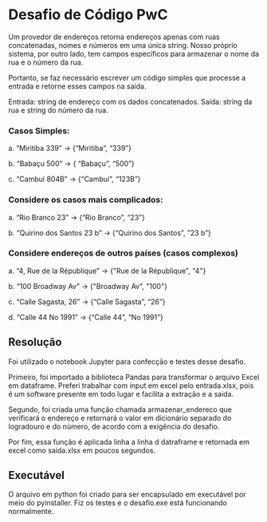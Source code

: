 # Desafio de Código PwC

Um provedor de endereços retorna endereços apenas com ruas concatenadas, nomes e números em uma única string. Nosso próprio sistema, por outro lado, tem campos específicos para armazenar o nome da rua e o número da rua.

Portanto, se faz necessário escrever um código simples que processe a entrada e retorne esses campos na saída.

Entrada: string de endereço com os dados concatenados.
Saída: string da rua e string do número da rua.

### Casos Simples:
a. “Miritiba 339” -> {“Miritiba”, “339”}

b. “Babaçu 500” -> { “Babaçu”, “500”}

c. “Cambuí 804B” -> {“Cambuí”, “123B”}

### Considere os casos mais complicados:
a. “Rio Branco 23” -> {“Rio Branco”, “23”}

b. “Quirino dos Santos 23 b” -> {“Quirino dos Santos”, ”23 b”}

### Considere endereços de outros países (casos complexos)
a. “4, Rue de la République” -> {"Rue de la République", "4"}

b. “100 Broadway Av” -> {"Broadway Av", "100"}

c. “Calle Sagasta, 26” -> {“Calle Sagasta”, “26”}

d. “Calle 44 No 1991” -> {“Calle 44”, “No 1991”}

## Resolução

Foi utilizado o notebook Jupyter para confecção e testes desse desafio. 

Primeiro, foi importado a biblioteca Pandas para transformar o arquivo Excel em dataframe. Preferi trabalhar com input em excel pelo entrada.xlsx, pois é um software presente em todo lugar e facilita a extração e a saida.

Segundo, foi criada uma função chamada armazenar_endereco que verificará o endereço e retornará o valor em dicionário separado do logradouro e do número, de acordo com a exigência do desafio. 

Por fim, essa função é aplicada linha a linha d datraframe e retornada em excel como saida.xlsx em poucos segundos.

## Executável

O arquivo em python foi criado para ser encapsulado em executável por meio do pyinstaller. Fiz os testes e o desafio.exe está funcionando normalmente.




